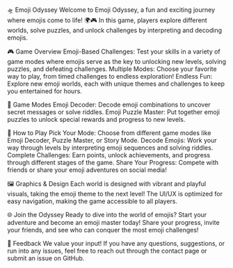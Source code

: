 🛸 Emoji Odyssey
Welcome to Emoji Odyssey, a fun and exciting journey where emojis come to life! 🌍🎮 In this game, players explore different worlds, solve puzzles, and unlock challenges by interpreting and decoding emojis.

🎮 Game Overview
Emoji-Based Challenges: Test your skills in a variety of game modes where emojis serve as the key to unlocking new levels, solving puzzles, and defeating challenges.
Multiple Modes: Choose your favorite way to play, from timed challenges to endless exploration!
Endless Fun: Explore new emoji worlds, each with unique themes and challenges to keep you entertained for hours.

🧩 Game Modes
Emoji Decoder: Decode emoji combinations to uncover secret messages or solve riddles.
Emoji Puzzle Master: Put together emoji puzzles to unlock special rewards and progress to new levels.

🚀 How to Play
Pick Your Mode: Choose from different game modes like Emoji Decoder, Puzzle Master, or Story Mode.
Decode Emojis: Work your way through levels by interpreting emoji sequences and solving riddles.
Complete Challenges: Earn points, unlock achievements, and progress through different stages of the game.
Share Your Progress: Compete with friends or share your emoji adventures on social media!

🖼️ Graphics & Design
Each world is designed with vibrant and playful visuals, taking the emoji theme to the next level! The UI/UX is optimized for easy navigation, making the game accessible to all players.

🌐 Join the Odyssey
Ready to dive into the world of emojis? Start your adventure and become an emoji master today! Share your progress, invite your friends, and see who can conquer the most emoji challenges!

💬 Feedback
We value your input! If you have any questions, suggestions, or run into any issues, feel free to reach out through the contact page or submit an issue on GitHub.
